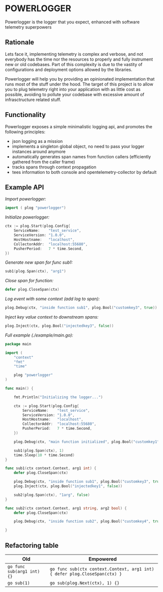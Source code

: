 # **POWERLOGGER** 
Powerlogger is the logger that you expect, enhanced with software telemetry superpowers

## Rationale 
Lets face it, implementing telemetry is complex and verbose, and not everybody has the time nor the resources to properly and fully instrument new or old codebases. 
Part of this complexity is due to the vastity of configurations and deployment options allowed by the libraries. 

Powerlogger will help you by providing an opinionated implementation that runs most of the stuff under the hood.
The target of this project is to allow you to plug telemetry right into your application with as little cost as possible, avoiding to pollute your codebase with excessive amount of infrasctructure related stuff.

## Functionality 
Powerlogger exposes a simple minimalistic logging api, and promotes the following principles:
- json logging as a mission 
- implements a singleton global object, no need to pass your logger instances around anymore 
- automatically generates span names from function callers (efficiently gathered from the caller frame) 
- tracks spans through context propagation
- tees information to both console and opentelemetry-collector by default 


## **Example API** 

*Import powerlogger:* 
```go
import ( plog "powerlogger")
```

*Initialize powerlogger:* 
```go
ctx := plog.Start(plog.Config{
	ServiceName:    "test_service",
	ServiceVersion: "1.0.0",
	HostHostname:   "localhost",
	CollectorAddr:  "localhost:55680",
	PusherPeriod:   7 * time.Second,
})
```

*Generate new span for func sub1:* 
```go
sub1(plog.Span(ctx), "arg1")
```

*Close span for function:*
```go
defer plog.CloseSpan(ctx)
```

*Log event with some context (add log to span):*
```go
plog.Debug(ctx, "inside function sub1", plog.Bool("customkey3", true))
```

*Inject key value context to downstream spans:*
```go
plog.Inject(ctx, plog.Bool("injectedkey3", false))
```

*Full example (./example/main.go):*
```go
package main

import (
	"context"
	"fmt"
	"time"

	plog "powerlogger"
)

func main() {

	fmt.Println("Initializing the logger...")

	ctx := plog.Start(plog.Config{
		ServiceName:    "test_service",
		ServiceVersion: "1.0.0",
		HostHostname:   "localhost",
		CollectorAddr:  "localhost:55680",
		PusherPeriod:   7 * time.Second,
	})

	plog.Debug(ctx, "main function initialized", plog.Bool("customkey1", true), plog.Bool("customkey2", true))

	sub1(plog.Span(ctx), 1)
	time.Sleep(10 * time.Second)
}

func sub1(ctx context.Context, arg1 int) {
	defer plog.CloseSpan(ctx)

	plog.Debug(ctx, "inside function sub1", plog.Bool("customkey3", true))
	plog.Inject(ctx, plog.Bool("injectedkey1", false))

	sub2(plog.Span(ctx), "1arg", false)
}

func sub2(ctx context.Context, arg1 string, arg2 bool) {
	defer plog.CloseSpan(ctx)

	plog.Debug(ctx, "inside function sub2", plog.Bool("customkey4", true))

}
```

## Refactoring table
| Old  | Empowered |
| ------------- | ------------- |
| ```go func sub(arg1 int) {}``` | ```go func sub(ctx context.Context, arg1 int) { defer plog.CloseSpan(ctx) }``` |
| ```go sub(1)``` | ```go sub(plog.Next(ctx), 1) {}``` |


